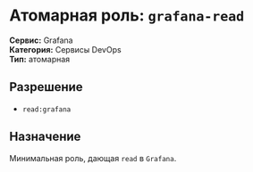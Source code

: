 # Атомарная роль: `grafana-read`

**Сервис:** Grafana  
**Категория:** Сервисы DevOps  
**Тип:** атомарная

## Разрешение
- `read:grafana`

## Назначение
Минимальная роль, дающая `read` в `Grafana`.
